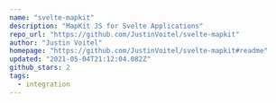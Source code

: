 ```yaml
---
name: "svelte-mapkit"
description: "MapKit JS for Svelte Applications"
repo_url: "https://github.com/JustinVoitel/svelte-mapkit"
author: "Justin Voitel"
homepage: "https://github.com/JustinVoitel/svelte-mapkit#readme"
updated: "2021-05-04T21:12:04.082Z"
github_stars: 2
tags: 
  - integration
---
```


